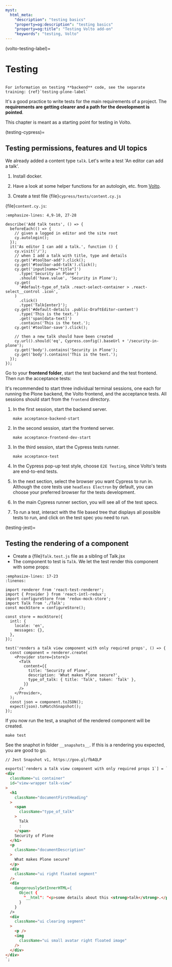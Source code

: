 ```yaml
---
myst:
  html_meta:
    "description": "testing basics"
    "property=og:description": "testing basics"
    "property=og:title": "Testing Volto add-on"
    "keywords": "testing, Volto"
---
```


(volto-testing-label)=

# Testing

````{card} Frontend chapter

For information on testing **backend** code, see the separate training: {ref}`testing-plone-label`
````

It's a good practice to write tests for the main requirements of a project. The **requirements are getting clearer and a path for the development is pointed**.

This chapter is meant as a starting point for testing in Volto.

(testing-cypress)=

## Testing permissions, features and UI topics

We already added a content type `talk`. Let's write a test 'An editor can add a talk'.

1. Install docker.

2. Have a look at some helper functions for an autologin, etc. from [Volto](https://github.com/plone/volto/tree/main/packages/volto/cypress/support).

3. Create a test file {file}`cypress/tests/content.cy.js`

{file}`content.cy.js`:

```{code-block} js
:emphasize-lines: 4,9-10, 27-28

describe('Add talk tests', () => {
  beforeEach(() => {
    // given a logged in editor and the site root
    cy.autologin();
  });
  it('As editor I can add a talk.', function () {
    cy.visit('/');
    // when I add a talk with title, type and details
    cy.get('#toolbar-add').click();
    cy.get('#toolbar-add-talk').click();
    cy.get('input[name="title"]')
      .type('Security in Plone')
      .should('have.value', 'Security in Plone');
    cy.get(
      '#default-type_of_talk .react-select-container > .react-select__control .icon',
    )
      .click()
      .type('Talk{enter}');
    cy.get('#default-details .public-DraftEditor-content')
      .type('This is the text.')
      .get('span[data-text]')
      .contains('This is the text.');
    cy.get('#toolbar-save').click();

    // then a new talk should have been created
    cy.url().should('eq', Cypress.config().baseUrl + '/security-in-plone');
    cy.get('body').contains('Security in Plone');
    cy.get('body').contains('This is the text.');
  });
});
```

Go to your **frontend folder**, start the test backend and the test frontend.
Then run the acceptance tests:

It's recommended to start three individual terminal sessions, one each for running the Plone backend, the Volto frontend, and the acceptance tests.
All sessions should start from the `frontend` directory.

1.  In the first session, start the backend server.

    ```shell
    make acceptance-backend-start
    ```

1.  In the second session, start the frontend server.

    ```shell
    make acceptance-frontend-dev-start
    ```

1.  In the third session, start the Cypress tests runner.

    ```shell
    make acceptance-test
    ```

1.  In the Cypress pop-up test style, choose `E2E Testing`, since Volto's tests are end-to-end tests.

1.  In the next section, select the browser you want Cypress to run in.
    Although the core tests use `headless Electron` by default, you can choose your preferred browser for the tests development.

2.  In the main Cypress runner section, you will see all of the test specs.

3.  To run a test, interact with the file based tree that displays all possible tests to run, and click on the test spec you need to run.


(testing-jest)=

## Testing the rendering of a component

- Create a {file}`Talk.test.js` file as a sibling of Talk.jsx
- The component to test is `Talk`.
  We let the test render this component with some props:

```{code-block} jsx
:emphasize-lines: 17-23
:linenos:

import renderer from 'react-test-renderer';
import { Provider } from 'react-intl-redux';
import configureStore from 'redux-mock-store';
import Talk from './Talk';
const mockStore = configureStore();

const store = mockStore({
  intl: {
    locale: 'en',
    messages: {},
  },
});

test('renders a talk view component with only required props', () => {
  const component = renderer.create(
    <Provider store={store}>
      <Talk
        content={{
          title: 'Security of Plone',
          description: 'What makes Plone secure?',
          type_of_talk: { title: 'Talk', token: 'Talk' },
        }}
      />
    </Provider>,
  );
  const json = component.toJSON();
  expect(json).toMatchSnapshot();
});
```

If you now run the test, a snaphot of the rendered component will be created.

```shell
make test
```

See the snaphot in folder `__snapshots__`.
If this is a rendering you expected, you are good to go.

```html
// Jest Snapshot v1, https://goo.gl/fbAQLP

exports[`renders a talk view component with only required props 1`] = `
<div
  className="ui container"
  id="view-wrapper talk-view"
>
  <h1
    className="documentFirstHeading"
  >
    <span
      className="type_of_talk"
    >
      Talk
      : 
    </span>
    Security of Plone
  </h1>
  <p
    className="documentDescription"
  >
    What makes Plone secure?
  </p>
  <div
    className="ui right floated segment"
  />
  <div
    dangerouslySetInnerHTML={
      Object {
        "__html": "<p>some details about this <strong>talk</strong>.</p>",
      }
    }
  />
  <div
    className="ui clearing segment"
  >
    <p />
    <img
      className="ui small avatar right floated image"
    />
  </div>
</div>
`;
```
